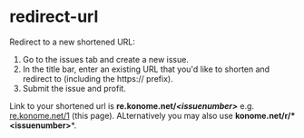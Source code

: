 # redirect-url
Redirect to a new shortened URL:
1. Go to the issues tab and create a new issue.
2. In the title bar, enter an existing URL that you'd like to shorten and redirect to (including the https:// prefix).
3. Submit the issue and profit.

Link to your shortened url is **re.konome.net/*\<issuenumber\>*** e.g. [re.konome.net/1](https://re.konome.net/1) (this page).
ALternatively you may also use **konome.net/r/\*<issuenumber\>***.
